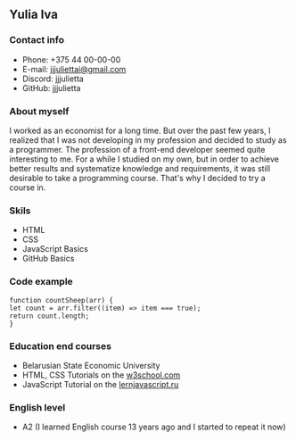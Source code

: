 ## **Yulia Iva**

### **Contact info**

- Phone: +375 44 00-00-00
- E-mail: jjjuliettai@gmail.com
- Discord: jjjulietta
- GitHub: jjjulietta

### **About myself**

I worked as an economist for a long time. But over the past few years, I realized that I was not developing in my profession and decided to study as a programmer. The profession of a front-end developer seemed quite interesting to me. For a while I studied on my own, but in order to achieve better results and systematize knowledge and requirements, it was still desirable to take a programming course. That's why I decided to try a course in.

### **Skils**

- HTML
- CSS
- JavaScript Basics
- GitHub Basics

### **Code example**

```
function countSheep(arr) {
let count = arr.filter((item) => item === true);
return count.length;
}
```

### **Education end courses**

- Belarusian State Economic University
- HTML, CSS Tutorials on the [w3school.com](https://w3schools.com)
- JavaScript Tutorial on the [lernjavascript.ru](https://learn.javascript.ru)

### **English level**

- A2 (I learned English course 13 years ago and I started to repeat it now)
